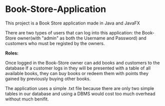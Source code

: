 # Book-Store-Application

This project is a Book Store application made in Java and JavaFX 

There are two types of users that can log into this application: the Book-Store owner(with "admin" as both the Username and Password) and customers who must be registed by the owners. 

**Roles:**

Once logged in the Book-Store owner can add books and customers to the database
If a customer logs in they will be presented with a table of all available books, they can buy books or redeem them with points they gained by previously buying other books.

The application uses a simple .txt file because there are only two simple tables in our database and using a DBMS would cost too much overhead without much benifit.
